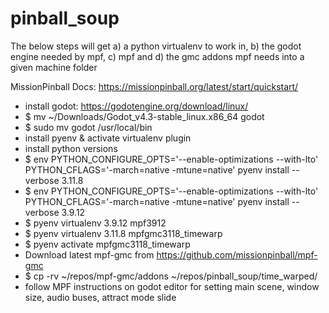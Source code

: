 # pinball_soup

The below steps will get a) a python virtualenv to work in, b) the godot engine needed by mpf, c) mpf and d) the gmc addons mpf needs into a given machine folder

MissionPinball Docs: https://missionpinball.org/latest/start/quickstart/

- install godot: https://godotengine.org/download/linux/
- $ mv ~/Downloads/Godot_v4.3-stable_linux.x86_64 godot
- $ sudo mv godot /usr/local/bin
- install pyenv & activate virtualenv plugin
- install python versions
- $ env PYTHON_CONFIGURE_OPTS='--enable-optimizations --with-lto' PYTHON_CFLAGS='-march=native -mtune=native' pyenv install --verbose 3.11.8
- $ env PYTHON_CONFIGURE_OPTS='--enable-optimizations --with-lto' PYTHON_CFLAGS='-march=native -mtune=native' pyenv install --verbose 3.9.12
- $ pyenv virtualenv 3.9.12 mpf3912
- $ pyenv virtualenv 3.11.8 mpfgmc3118_timewarp
- $ pyenv activate mpfgmc3118_timewarp
- Download latest mpf-gmc from https://github.com/missionpinball/mpf-gmc
- $ cp -rv ~/repos/mpf-gmc/addons ~/repos/pinball_soup/time_warped/
- follow MPF instructions on godot editor for setting main scene, window size, audio buses, attract mode slide



